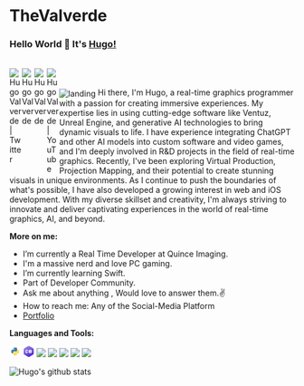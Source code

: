 # TheValverde
 
### Hello World 👋 It's [Hugo!](https://sakigo9.github.io/MyPortfolio/)

<br/>


<a href="https://twitter.com/TheHugoValverde">
<img align="left" alt="Hugo Valverde | Twitter" width="22px" src="https://cdn.jsdelivr.net/npm/simple-icons@v3/icons/twitter.svg" />
</a>
<a href="https://www.linkedin.com/in/thehugovalverde/">
<img align="left" alt="Hugo Valverde" width="22px" src="https://cdn.jsdelivr.net/npm/simple-icons@v3/icons/linkedin.svg" />
</a>
<a href="https://www.instagram.com/thehugovalverde/">
<img align="left" alt="Hugo Valverde" width="22px" src="https://cdn.jsdelivr.net/npm/simple-icons@v3/icons/instagram.svg" />
</a>
<a href="https://www.youtube.com/channel/UCp86sevt4raRJB5up5a3nxg">
<img align="left" alt="Hugo Valverde | YouTube" width="22px" src="https://cdn.jsdelivr.net/npm/simple-icons@v3/icons/youtube.svg" />
</a>
<br />

<br />
<img align="center" alt="landing" src="https://hugovalverde.com/imgs/landing.jpg" />
Hi there, I'm Hugo, a real-time graphics programmer with a passion for creating immersive experiences. My expertise lies in using cutting-edge software like Ventuz, Unreal Engine, and generative AI technologies to bring dynamic visuals to life. I have experience integrating ChatGPT and other AI models into custom software and video games, and I'm deeply involved in R&D projects in the field of real-time graphics. Recently, I've been exploring Virtual Production, Projection Mapping, and their potential to create stunning visuals in unique environments. As I continue to push the boundaries of what's possible, I have also developed a growing interest in web and iOS development. With my diverse skillset and creativity, I'm always striving to innovate and deliver captivating experiences in the world of real-time graphics, AI, and beyond.





**More on me:**

-  I’m currently a Real Time Developer at Quince Imaging.
-  I'm a massive nerd and love PC gaming.
-  I’m currently learning Swift.
-  Part of Developer Community.
-  Ask me about anything , Would love to answer them.✌
-  How to reach me: Any of the Social-Media Platform 
- [Portfolio](https://hugovalverde.com/)



**Languages and Tools:**


<code><img height="20" src="https://raw.githubusercontent.com/github/explore/80688e429a7d4ef2fca1e82350fe8e3517d3494d/topics/python/python.png"></code>
<code><img height="20" src="https://raw.githubusercontent.com/github/explore/31ea1181d4a76262931a39ca68e0203774a69b60/topics/csharp/csharp.png"></code>
<code><img height="20" src="https://avatars.githubusercontent.com/u/30313437?s=48&v=4"></code>
<code><img height="20" src="https://cdn.icon-icons.com/icons2/2389/PNG/512/unreal_engine_logo_icon_144771.png"></code>
<code><img height="20" src="https://cdn.icon-icons.com/icons2/3053/PNG/512/davinci_resolve_macos_bigsur_icon_190261.png"></code>
<code><img height="20" src="https://cdn.sanity.io/images/599r6htc/localized/46a76c802176eb17b04e12108de7e7e0f3736dc6-1024x1024.png?w=804&h=804&q=75&fit=max&auto=format"></code>
<code><img height="20" src="https://cdn.pixabay.com/photo/2017/08/05/11/16/logo-2582748_960_720.png"></code>

![Hugo's github stats](https://github-readme-stats.vercel.app/api?username=TheValverde&show_icons=true&hide_border=true)

